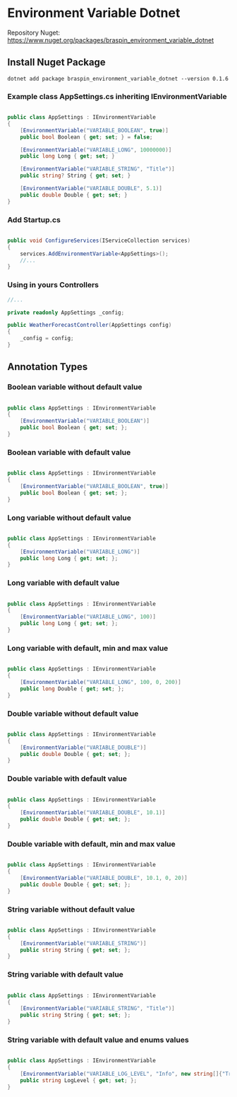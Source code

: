 # Environment Variable Dotnet

Repository Nuget: https://www.nuget.org/packages/braspin_environment_variable_dotnet

## Install Nuget Package

`` dotnet add package braspin_environment_variable_dotnet --version 0.1.6 ``

### Example class AppSettings.cs inheriting IEnvironmentVariable

```csharp

public class AppSettings : IEnvironmentVariable
{
    [EnvironmentVariable("VARIABLE_BOOLEAN", true)]
    public bool Boolean { get; set; } = false;

    [EnvironmentVariable("VARIABLE_LONG", 10000000)]
    public long Long { get; set; }

    [EnvironmentVariable("VARIABLE_STRING", "Title")]
    public string? String { get; set; }

    [EnvironmentVariable("VARIABLE_DOUBLE", 5.1)]
    public double Double { get; set; }
}

```

### Add Startup.cs

```csharp

public void ConfigureServices(IServiceCollection services)
{
    services.AddEnvironmentVariable<AppSettings>();
    //...
}

```

### Using in yours Controllers

```csharp
//...

private readonly AppSettings _config;

public WeatherForecastController(AppSettings config)
{
    _config = config;
}

```

## Annotation Types

### Boolean variable without default value

```csharp

public class AppSettings : IEnvironmentVariable
{
    [EnvironmentVariable("VARIABLE_BOOLEAN")]
    public bool Boolean { get; set; };
}

``` 

### Boolean variable with default value

```csharp

public class AppSettings : IEnvironmentVariable
{
    [EnvironmentVariable("VARIABLE_BOOLEAN", true)]
    public bool Boolean { get; set; };
}

``` 

### Long variable without default value

```csharp

public class AppSettings : IEnvironmentVariable
{
    [EnvironmentVariable("VARIABLE_LONG")]
    public long Long { get; set; };
}

``` 

### Long variable with default value

```csharp

public class AppSettings : IEnvironmentVariable
{
    [EnvironmentVariable("VARIABLE_LONG", 100)]
    public long Long { get; set; };
}

``` 

### Long variable with default, min and max value

```csharp

public class AppSettings : IEnvironmentVariable
{
    [EnvironmentVariable("VARIABLE_LONG", 100, 0, 200)]
    public long Double { get; set; };
}

``` 

### Double variable without default value

```csharp

public class AppSettings : IEnvironmentVariable
{
    [EnvironmentVariable("VARIABLE_DOUBLE")]
    public double Double { get; set; };
}

``` 

### Double variable with default value

```csharp

public class AppSettings : IEnvironmentVariable
{
    [EnvironmentVariable("VARIABLE_DOUBLE", 10.1)]
    public double Double { get; set; };
}

``` 

### Double variable with default, min and max value

```csharp

public class AppSettings : IEnvironmentVariable
{
    [EnvironmentVariable("VARIABLE_DOUBLE", 10.1, 0, 20)]
    public double Double { get; set; };
}

``` 

### String variable without default value

```csharp

public class AppSettings : IEnvironmentVariable
{
    [EnvironmentVariable("VARIABLE_STRING")]
    public string String { get; set; };
}

``` 

### String variable with default value

```csharp

public class AppSettings : IEnvironmentVariable
{
    [EnvironmentVariable("VARIABLE_STRING", "Title")]
    public string String { get; set; };
}

```

### String variable with default value and enums values

```csharp

public class AppSettings : IEnvironmentVariable
{
    [EnvironmentVariable("VARIABLE_LOG_LEVEL", "Info", new string[]{"Trace", "Debug", "Info", "Warning", "Error"})]
    public string LogLevel { get; set; };
}

```
